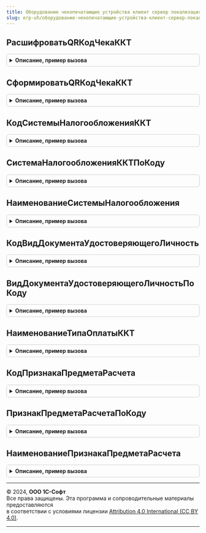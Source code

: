 ```yaml
---
title: Оборудование чекопечатающие устройства клиент сервер локализация
slug: erp-uh/оборудование-чекопечатающие-устройства-клиент-сервер-локализация
---
```



## РасшифроватьQRКодЧекаККТ
<details style="margin: 1em 0; padding: 0.5em; border: 1px solid #ccc; border-radius: 6px;">

<summary style="font-weight: bold; cursor: pointer;">Описание, пример вызова</summary>

```bsl

// Расшифровывает QR код для чека ККТ. Структура описана в документе ФФД в разделе 61.
//
// Параметры:
//  ЗначениеQRКода - Строка
//  ДанныеШтрихкода - см. ОборудованиеЧекопечатающиеУстройстваКлиентСервер.ПараметрыQRКодаЧекаККТ.
//
Процедура РасшифроватьQRКодЧекаККТ(ЗначениеQRКода, ДанныеШтрихкода) Экспорт
```

Пример вызова
```bsl
ОборудованиеЧекопечатающиеУстройстваКлиентСерверЛокализация.РасшифроватьQRКодЧекаККТ(ЗначениеQRКода, ДанныеШтрихкода) 
```
</details>

## СформироватьQRКодЧекаККТ
<details style="margin: 1em 0; padding: 0.5em; border: 1px solid #ccc; border-radius: 6px;">

<summary style="font-weight: bold; cursor: pointer;">Описание, пример вызова</summary>

```bsl

// Формирует QR код для чека ККТ. Структура описана в документе ФФД в разделе 61.
//
// Параметры:
//  ПараметрыQRКода - Структура
//  ДанныеQRКода - Строка - сформированная строка.
//
Процедура СформироватьQRКодЧекаККТ(ПараметрыQRКода, ДанныеQRКода) Экспорт
```

Пример вызова
```bsl
ОборудованиеЧекопечатающиеУстройстваКлиентСерверЛокализация.СформироватьQRКодЧекаККТ(ПараметрыQRКода, ДанныеQRКода) 
```
</details>

## КодСистемыНалогообложенияККТ
<details style="margin: 1em 0; padding: 0.5em; border: 1px solid #ccc; border-radius: 6px;">

<summary style="font-weight: bold; cursor: pointer;">Описание, пример вызова</summary>

```bsl

///////////////////////////////////////////////////////////////////////////////
// Система налогообложения

// Возвращает код системы налогообложения ККТ.
//
// Параметры:
//  Код - Число
//  СистемаНалогообложенияККТ - ПеречислениеСсылка.ТипыСистемНалогообложенияККТ - Система налогообложения ККТ.
//
Процедура КодСистемыНалогообложенияККТ(Код, СистемаНалогообложенияККТ) Экспорт
```

Пример вызова
```bsl
ОборудованиеЧекопечатающиеУстройстваКлиентСерверЛокализация.КодСистемыНалогообложенияККТ(Код, СистемаНалогообложенияККТ) 
```
</details>

## СистемаНалогообложенияККТПоКоду
<details style="margin: 1em 0; padding: 0.5em; border: 1px solid #ccc; border-radius: 6px;">

<summary style="font-weight: bold; cursor: pointer;">Описание, пример вызова</summary>

```bsl

// Возвращает систему налогообложения ККТ по коду
//
// Параметры:
//  Значение - ПеречислениеСсылка.ТипыСистемНалогообложенияККТ
//  КодСистемыНалогообложенияККТ - Число - Код системы налогообложения ККТ.
//
Процедура СистемаНалогообложенияККТПоКоду(Значение, КодСистемыНалогообложенияККТ) Экспорт
```

Пример вызова
```bsl
ОборудованиеЧекопечатающиеУстройстваКлиентСерверЛокализация.СистемаНалогообложенияККТПоКоду(Значение, КодСистемыНалогообложенияККТ) 
```
</details>

## НаименованиеСистемыНалогообложения
<details style="margin: 1em 0; padding: 0.5em; border: 1px solid #ccc; border-radius: 6px;">

<summary style="font-weight: bold; cursor: pointer;">Описание, пример вызова</summary>

```bsl

// Возвращает наименование системы налогообложения по коду.
//
// Параметры:
//  Значение - Строка
//  СистемаНалогообложения - Число, Произвольный - Система налогообложения
//  Кратко - Булево - Кратко
//
Процедура НаименованиеСистемыНалогообложения(Значение, СистемаНалогообложения, Кратко = Ложь) Экспорт
```

Пример вызова
```bsl
ОборудованиеЧекопечатающиеУстройстваКлиентСерверЛокализация.НаименованиеСистемыНалогообложения(Значение, СистемаНалогообложения, Кратко);
```
</details>

## КодВидДокументаУдостоверяющегоЛичность
<details style="margin: 1em 0; padding: 0.5em; border: 1px solid #ccc; border-radius: 6px;">

<summary style="font-weight: bold; cursor: pointer;">Описание, пример вызова</summary>

```bsl

///////////////////////////////////////////////////////////////////////////////
// Коды видов документов

// Возвращает код вида документа удостоверяющего личность ККТ.
//
// Параметры:
//  Код - Число
//  ВидДокументаУдостоверяющегоЛичность - ПеречислениеСсылка - Вид документа удостоверяющего личность
//
Процедура КодВидДокументаУдостоверяющегоЛичность(Код, ВидДокументаУдостоверяющегоЛичность) Экспорт
```

Пример вызова
```bsl
ОборудованиеЧекопечатающиеУстройстваКлиентСерверЛокализация.КодВидДокументаУдостоверяющегоЛичность(Код, ВидДокументаУдостоверяющегоЛичность) 
```
</details>

## ВидДокументаУдостоверяющегоЛичностьПоКоду
<details style="margin: 1em 0; padding: 0.5em; border: 1px solid #ccc; border-radius: 6px;">

<summary style="font-weight: bold; cursor: pointer;">Описание, пример вызова</summary>

```bsl

// Возвращает вида документа удостоверяющего личность ККТ по коду.
//
// Параметры:
//  Значение - ПеречислениеСсылка
//  КодВидаДокументаУдостоверяющегоЛичность - Число - Код вида документа удостоверяющего личность.
//
Процедура ВидДокументаУдостоверяющегоЛичностьПоКоду(Значение, КодВидаДокументаУдостоверяющегоЛичность) Экспорт
```

Пример вызова
```bsl
ОборудованиеЧекопечатающиеУстройстваКлиентСерверЛокализация.ВидДокументаУдостоверяющегоЛичностьПоКоду(Значение, КодВидаДокументаУдостоверяющегоЛичность) 
```
</details>

## НаименованиеТипаОплатыККТ
<details style="margin: 1em 0; padding: 0.5em; border: 1px solid #ccc; border-radius: 6px;">

<summary style="font-weight: bold; cursor: pointer;">Описание, пример вызова</summary>

```bsl

///////////////////////////////////////////////////////////////////////////////
// Коды расчетов, признаков расчетов и предметов расчетов

// Возвращает текстовое представление типа оплаты на ККТ по версии ФФД
//
// Параметры:
//  Наименование - Строка
//  ТипОплатыККТ - ПеречислениеСсылка.ТипыОплатыККТ
//  ВерсияФФД - Строка - "1.0", "1.1", "1.2"
//
Процедура НаименованиеТипаОплатыККТ(Наименование, ТипОплатыККТ, ВерсияФФД) Экспорт
```

Пример вызова
```bsl
ОборудованиеЧекопечатающиеУстройстваКлиентСерверЛокализация.НаименованиеТипаОплатыККТ(Наименование, ТипОплатыККТ, ВерсияФФД) 
```
</details>

## КодПризнакаПредметаРасчета
<details style="margin: 1em 0; padding: 0.5em; border: 1px solid #ccc; border-radius: 6px;">

<summary style="font-weight: bold; cursor: pointer;">Описание, пример вызова</summary>

```bsl

// Возвращает код признака способа расчета.
//
// Параметры:
//  Код - Число
//  ПризнакПредметаРасчета - ПеречислениеСсылка.ПризнакиПредметаРасчета - Признак предмета расчета.
//
Процедура КодПризнакаПредметаРасчета(Код, ПризнакПредметаРасчета) Экспорт
```

Пример вызова
```bsl
ОборудованиеЧекопечатающиеУстройстваКлиентСерверЛокализация.КодПризнакаПредметаРасчета(Код, ПризнакПредметаРасчета) 
```
</details>

## ПризнакПредметаРасчетаПоКоду
<details style="margin: 1em 0; padding: 0.5em; border: 1px solid #ccc; border-radius: 6px;">

<summary style="font-weight: bold; cursor: pointer;">Описание, пример вызова</summary>

```bsl

// Возвращает признак способа расчета по коду.
//
// Параметры:
//  Значение - ПеречислениеСсылка.ПризнакиПредметаРасчета
//  КодПризнакаПредметаРасчета - Число - Код признака предмета расчета.
//
Процедура ПризнакПредметаРасчетаПоКоду(Значение, КодПризнакаПредметаРасчета) Экспорт
```

Пример вызова
```bsl
ОборудованиеЧекопечатающиеУстройстваКлиентСерверЛокализация.ПризнакПредметаРасчетаПоКоду(Значение, КодПризнакаПредметаРасчета) 
```
</details>

## НаименованиеПризнакаПредметаРасчета
<details style="margin: 1em 0; padding: 0.5em; border: 1px solid #ccc; border-radius: 6px;">

<summary style="font-weight: bold; cursor: pointer;">Описание, пример вызова</summary>

```bsl

// Возвращает наименование признака предмета расчета по коду.
//
// Параметры:
//  Наименование - Строка
//  КодПризнакаПредметаРасчета -Число - Код признака предмета расчета.
//
Процедура НаименованиеПризнакаПредметаРасчета(Наименование, КодПризнакаПредметаРасчета) Экспорт
```

Пример вызова
```bsl
ОборудованиеЧекопечатающиеУстройстваКлиентСерверЛокализация.НаименованиеПризнакаПредметаРасчета(Наименование, КодПризнакаПредметаРасчета) 
```
</details>

---

© 2024, **ООО 1С-Софт**  
Все права защищены. Эта программа и сопроводительные материалы предоставляются  
в соответствии с условиями лицензии [Attribution 4.0 International (CC BY 4.0)](https://creativecommons.org/licenses/by/4.0/legalcode).

---

